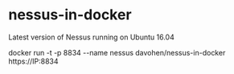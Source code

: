 # nessus-in-docker
Latest version of Nessus running on Ubuntu 16.04


docker run -t -p 8834 --name nessus davohen/nessus-in-docker
https://IP:8834
